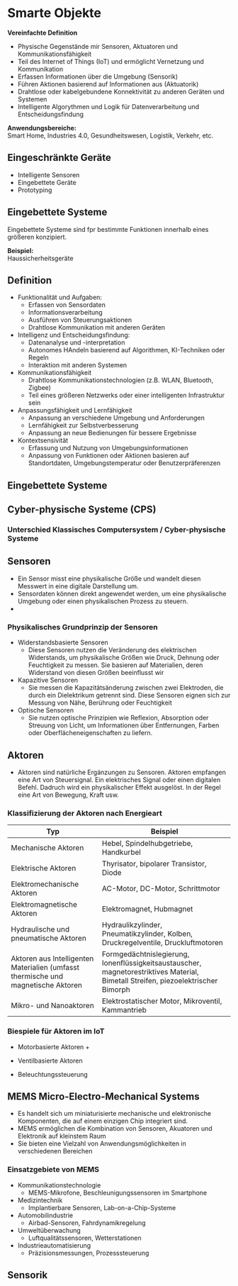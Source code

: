 # Smarte Objekte
**Vereinfachte Definition**  
+ Physische Gegenstände mir Sensoren, Aktuatoren und Kommunikationsfähigkeit
+ Teil des Internet of Things (IoT) und ermöglicht Vernetzung und Kommunikation
+ Erfassen Informationen über die Umgebung (Sensorik)
+ Führen Aktionen basierend auf Informationen aus (Aktuatorik)
+ Drahtlose oder kabelgebundene Konnektivität zu anderen Geräten und Systemen
+ Intelligente Algorythmen und Logik für Datenverarbeitung und Entscheidungsfindung

**Anwendungsbereiche:**  
Smart Home, Industries 4.0, Gesundheitswesen, Logistik, Verkehr, etc.

## Eingeschränkte Geräte
+ Intelligente Sensoren
+ Eingebettete Geräte
+ Prototyping 

## Eingebettete Systeme
Eingebettete Systeme sind fpr bestimmte Funktionen innerhalb eines größeren konzipiert.

**Beispiel:**  
Haussicherheitsgeräte

## Definition
+ Funktionalität und Aufgaben:
    + Erfassen von Sensordaten
    + Informationsverarbeitung
    + Ausführen von Steuerungsaktionen
    + Drahtlose Kommunikation mit anderen Geräten
+ Intelligenz und Entscheidungsfindung:
    + Datenanalyse und -interpretation
    + Autonomes HAndeln basierend auf Algorithmen, KI-Techniken oder Regeln
    + Interaktion mit anderen Systemen
+ Kommunikationsfähigkeit
    + Drahtlose Kommunikationstechnologien (z.B. WLAN, Bluetooth, Zigbee)
    + Teil eines größeren Netzwerks oder einer intelligenten Infrastruktur sein
+ Anpassungsfähigkeit und Lernfähigkeit
    + Anpassung an verschiedene Umgebung und Anforderungen
    + Lernfähigkeit zur Selbstverbesserung
    + Anpassung an neue Bedienungen für bessere Ergebnisse
+ Kontextsensivität
    + Erfassung und Nutzung von Umgebungsinformationen
    + Anpassung von Funktionen oder Aktionen basieren auf Standortdaten, Umgebungstemperatur oder Benutzerpräferenzen

## Eingebettete Systeme

## Cyber-physische Systeme (CPS)

### Unterschied Klassisches Computersystem / Cyber-physische Systeme

## Sensoren
+ Ein Sensor misst eine physikalische Größe und wandelt diesen Messwert in eine digitale Darstellung um. 
+ Sensordaten können direkt angewendet werden, um eine physikalische Umgebung oder einen physikalischen Prozess zu steuern.
+ 

### Physikalisches Grundprinzip der Sensoren
+ Widerstandsbasierte Sensoren
    + Diese Sensoren nutzen die Veränderung des elektrischen Widerstands, um physikalische Größen wie Druck, Dehnung oder Feuchtigkeit zu messen. Sie basieren auf Materialien, deren Widerstand von diesen Größen beeinflusst wir
+ Kapazitive Sensoren
    + Sie messen die Kapazitätsänderung zwischen zwei Elektroden, die durch ein Dielektrikum getrennt sind. Diese Sensoren eignen sich zur Messung von Nähe, Berührung oder Feuchtigkeit
+ Optische Sensoren
    + Sie nutzen optische Prinzipien wie Reflexion, Absorption oder Streuung von Licht, um Informationen über Entfernungen, Farben oder Oberflächeneigenschaften zu liefern.


## Aktoren
+ Aktoren sind natürliche Ergänzungen zu Sensoren. Aktoren empfangen eine Art von Steuersignal. Ein elektrisches Signal oder einen digitalen Befehl. Dadruch wird ein physikalischer Effekt ausgelöst. In der Regel eine Art von Bewegung, Kraft usw. 

### Klassifizierung der Aktoren nach Energieart
|Typ|Beispiel|
|---|---|
|Mechanische Aktoren|Hebel, Spindelhubgetriebe, Handkurbel|
|Elektrische Aktoren|Thyrisator, bipolarer Transistor, Diode|
|Elektromechanische Aktoren|AC-Motor, DC-Motor, Schrittmotor|
|Elektromagnetische Aktoren|Elektromagnet, Hubmagnet|
|Hydraulische und pneumatische Aktoren|Hydraulikzylinder, Pneumatikzylinder, Kolben, Druckregelventile, Druckluftmotoren|
|Aktoren aus Intelligenten Materialien (umfasst thermische und magnetische Aktoren|Formgedächtnislegierung, Ionenflüssigkeitsaustauscher, magnetorestriktives Material, Bimetall Streifen, piezoelektrischer Bimorph|
|Mikro- und Nanoaktoren|Elektrostatischer Motor, Mikroventil, Kammantrieb|

### Biespiele für Aktoren im IoT
+ Motorbasierte Aktoren
    + 
+ Ventilbasierte Aktoren

+ Beleuchtungssteuerung

## MEMS Micro-Electro-Mechanical Systems
+ Es handelt sich um miniaturisierte mechanische und elektronische Komponenten, die auf einem einzigen Chip integriert sind.
+ MEMS ermöglichen die Kombination von Sensoren, Akuatoren und Elektronik auf kleinstem Raum
+ Sie bieten eine Vielzahl von Anwendungsmöglichkeiten in verschiedenen Bereichen

### Einsatzgebiete von MEMS
+ Kommunikationstechnologie
    + MEMS-Mikrofone, Beschleunigungssensoren im Smartphone
+ Medizintechnik
    + Implantierbare Sensoren, Lab-on-a-Chip-Systeme
+ Automobilindustrie
    + Airbad-Sensoren, Fahrdynamikregelung
+ Umweltüberwachung
    + Luftqualitätssensoren, Wetterstationen
+ Industrieautomatisierung
    + Präzisionsmessungen, Prozesssteuerung


## Sensorik
